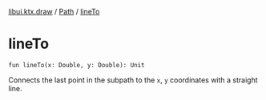 [libui.ktx.draw](../index.md) / [Path](index.md) / [lineTo](./line-to.md)

# lineTo

`fun lineTo(x: Double, y: Double): Unit`

Connects the last point in the subpath to the `x`, `y` coordinates with a straight line.

